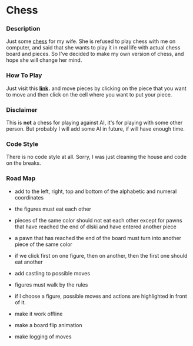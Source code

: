 # Chess

### Description
Just some [chess]() for my wife. She is refused to play chess with me on computer,
and said that she wants to play it in real life with actual chess board and pieces. So I've decided to make my own
version of chess, and hope she will change her mind. 
### How To Play
Just visit this __[link](https://a13ks3y.github.io/chess/).__ 
and move pieces by clicking on the piece that you want to move and then
click on the cell where you want to put your piece.
### Disclaimer
This is __not__ a chess for playing against AI, it's for playing with
some other person. But probably I will add some AI in future, if will have enough time.  
### Code Style
There is no code style at all. Sorry, I was just cleaning the house and code on the breaks.
### Road Map
- add to the left, right, top and bottom of the alphabetic and numeral coordinates
- the figures must eat each other
- pieces of the same color should not eat each other except for pawns that have reached the end of dlski and have entered another piece
- a pawn that has reached the end of the board must turn into another piece of the same color
- if we click first on one figure, then on another, then the first one should eat another
- add castling to possible moves

- figures must walk by the rules
- if I choose a figure, possible moves and actions are highlighted in front of it.
- make it work offline
- make a board flip animation
- make logging of moves

